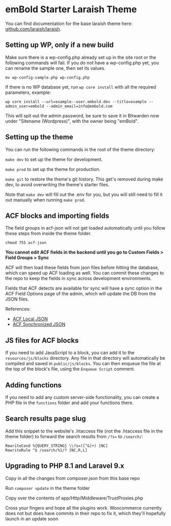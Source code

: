 # emBold Starter Laraish Theme

You can find documentation for the base laraish theme here: [github.com/laraish/laraish](https://github.com/laraish/laraish).

## Setting up WP, only if a new build

Make sure there is a wp-config.php already set up in the site root or the following commands will fail.
If you do not have a wp-config.php yet, you can rename the sample one, then set its values.

`mv wp-config-sample.php wp-config.php`

If there is no WP database yet, run `wp core install` with all the required parameters, example:

`wp core install --url=example--user.embold.dev --title=example --admin_user=embold --admin_email=info@embold.com`

This will spit out the admin password, be sure to save it in Bitwarden now under "Sitename (Wordpress)", with the owner being "emBold".

## Setting up the theme

You can run the following commands in the root of the theme directory:

`make dev` to set up the theme for development.

`make prod` to set up the theme for production.

`make git` to restore the theme's git history. This get's removed during make dev, to avoid overwriting the theme's starter files.

Note that `make dev` will fill out the .env for you, but you will still need to fill it out manually when running `make prod`.

## ACF blocks and importing fields

The field groups in acf-json will not get loaded automatically until you follow these steps from inside the theme folder.

`chmod 755 acf-json`

**You cannot edit ACF fields in the backend until you go to Custom Fields > Field Groups > Sync**

ACF will then load these fields from json files before hitting the database, which can speed up ACF loading as well. You can commit these changes to the repo to keep the fields in sync across development environments. 

Fields that ACF detects are available for sync will have a sync option in the ACF Field Options page of the admin, which will update the DB from the JSON files.

References:
- [ACF Local JSON](https://www.advancedcustomfields.com/resources/local-json/)
- [ACF Synchronized JSON](https://www.advancedcustomfields.com/resources/synchronized-json/)

## JS files for ACF blocks

If you need to add JavaScript to a block, you can add it to the `resources/js/blocks` directory. Any file in that directory will automatically be compiled and saved in `public/js/blocks`. You can then enqueue the file at the top of the block's file, using the `Enqueue Script` comment.

## Adding functions

If you need to add any custom server-side functionality, you can create a PHP file in the `functions` folder and add your functions there.

## Search results page slug

Add this snippet to the website's .htaccess file (not the .htaccess file in the theme folder) to forward the search results from `/?s=` to `/search/`:

```
RewriteCond %{QUERY_STRING} \\?s=([^&]+) [NC]
RewriteRule ^$ /search/%1/? [NC,R,L]
```

## Upgrading to PHP 8.1 and Laravel 9.x

Copy in all the changes from composer.json from this base repo

Run `composer update` in the theme folder

Copy over the contents of app/Http/Middleware/TrustProxies.php

Cross your fingers and hope all the plugins work. Woocommerce currently does not but
does have commits in their repo to fix it, which they'll hopefully launch in an update soon
